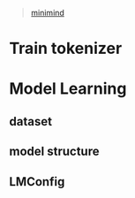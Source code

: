 > [minimind](https://github.com/jingyaogong/minimind)

# Train tokenizer


# Model Learning
## dataset

## model structure
## LMConfig
